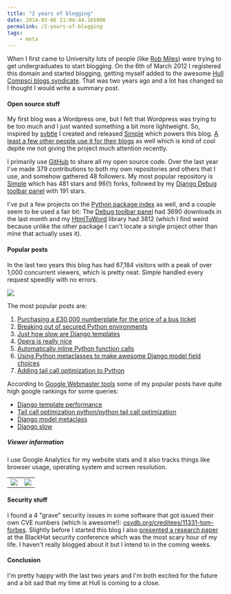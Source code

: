 ```yaml
---
title: "2 years of blogging"
date: 2014-03-06 21:04:44.165906
permalink: /2-years-of-blogging
tags:
    - meta
---
```


When I first came to University lots of people (like [Rob Miles](https://www.robmiles.com)) were trying to get undergraduates to start blogging. On the 6th of March 2012 I registered this domain and started blogging, getting myself added to the awesome [Hull Compsci blogs syndicate](https://hullcompsciblogs.com). That was two years ago and a lot has changed so I thought I would write a summary post.

#### Open source stuff
My first blog was a Wordpress one, but I felt that Wordpress was trying to be too much and I just wanted something a bit more lightweight. So, inspired by [svbtle](https://svbtle.com) I created and released [Simple](https://github.com/orf/simple) which powers this blog. [A least a few other people use it for their blogs](https://www.google.co.uk/#q=%22Powered+by+Simple%2C+inspired+by+Obtvse%22+-%22tomforb.es%22) as well which is kind of cool depite me not giving the project much attention recently.

I primarily use [GitHub](https://github.com/orf/) to share all my open source code. Over the last year I've made 379 contributions to both my own repositories and others that I use, and somehow gathered 48 followers. My most popular repository is [Simple](https://github.com/orf/simple) which has 481 stars and 96(!) forks, followed by my [Django Debug toolbar panel](https://github.com/orf/django-debug-toolbar-template-timings) with 191 stars.

I've put a few projects on the [Python package index](https://pypi.python.org/pypi) as well, and a couple seem to be used a fair bit: The [Debug toolbar panel](https://pypi.python.org/pypi/django-debug-toolbar-template-timings) had 3690 downloads in the last month and my [HtmlToWord](https://pypi.python.org/pypi/HtmlToWord) library had 3812 (which I find weird because unlike the other package I can't locate a single project other than mine that actually uses it). 

#### Popular posts
In the last two years this blog has had 67,184 visitors with a peak of over 1,000 concurrent viewers, which is pretty neat. Simple handled every request speedily with no errors.

![](./analytics.png)

The most popular posts are:

  1. [Purchasing a £30,000 numberplate for the price of a bus ticket](https://tomforb.es/purchasing-a-£30-000-numberplate-for-the-price-of-a-bus-ticket)
  2. [Breaking out of secured Python environments](https://tomforb.es/breaking-out-of-secured-python-environments)
  3. [Just how slow are Django templates](https://tomforb.es/just-how-slow-are-django-templates)
  4. [Opera is really nice](https://tomforb.es/opera-is-really-nice)
  5. [Automatically inline Python function calls](https://tomforb.es/automatically-inline-python-function-calls)
  6. [Using Python metaclasses to make awesome Django model field choices](https://tomforb.es/using-python-metaclasses-to-make-awesome-django-model-field-choices)
  7. [Adding tail call optimization to Python](https://tomforb.es/adding-tail-call-optimization-to-python)

According to [Google Webmaster tools](https://www.google.com/webmasters/) some of my popular posts have quite high google rankings for some queries:

  * [Django template performance](https://www.google.co.uk/#q=Django+template+performance)
  * [Tail call optimization python/python tail call optimization](https://www.google.co.uk/#q=tail+call+optimization+python)
  * [Django model metaclass](https://www.google.co.uk/#q=django+model+metaclass)
  * [Django slow](https://www.google.co.uk/#q=django+slow)

##### Viewer information
I use Google Analytics for my website stats and it also tracks things like browser usage, operating system and screen resolution. 

<table><tr><td><img src="./os_breakdown.png"></td><td><img src="./os_breakdown2.png"></td></tr></table>

#### Security stuff
I found a  4 "grave" security issues in some software that got issued their own CVE numbers (which is awesome!):
 [osvdb.org/creditees/11331-tom-forbes](https://osvdb.org/creditees/11331-tom-forbes).
Slightly before I started this blog I also [presented a research paper](https://media.blackhat.com/bh-eu-12/Siddharth/bh-eu-12-Siddharth-Xpath-WP.pdf)
at the BlackHat security conference which was the most scary hour of my life. I haven't really blogged about it but I intend to in the coming weeks.

#### Conclusion
I'm pretty happy with the last two years and I'm both excited for the future and a bit sad that my time at Hull is coming to a close.
    